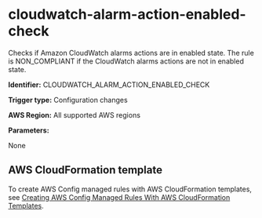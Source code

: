 # cloudwatch\-alarm\-action\-enabled\-check<a name="cloudwatch-alarm-action-enabled-check"></a>

Checks if Amazon CloudWatch alarms actions are in enabled state\. The rule is NON\_COMPLIANT if the CloudWatch alarms actions are not in enabled state\. 

**Identifier:** CLOUDWATCH\_ALARM\_ACTION\_ENABLED\_CHECK

**Trigger type:** Configuration changes

**AWS Region:** All supported AWS regions

**Parameters:**

None  

## AWS CloudFormation template<a name="w76aac11c31c17b7c81c15"></a>

To create AWS Config managed rules with AWS CloudFormation templates, see [Creating AWS Config Managed Rules With AWS CloudFormation Templates](aws-config-managed-rules-cloudformation-templates.md)\.